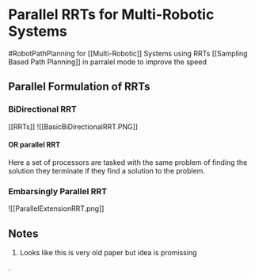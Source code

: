 # Parallel RRTs for Multi-Robotic Systems

#RobotPathPlanning for [[Multi-Robotic]] Systems using RRTs [[Sampling Based Path Planning]] in parralel mode to improve the speed

## Parallel Formulation of RRTs
### BiDirectional RRT
[[RRTs]] ![[BasicBiDirectionalRRT.PNG]]

#### OR parallel RRT
Here a set of processors are tasked with the same problem of finding the solution they terminate if they find a solution to the problem.

### Embarsingly Parallel RRT
![[ParallelExtensionRRT.png]]

## Notes
1) Looks like this is very old paper but idea is promissing

.